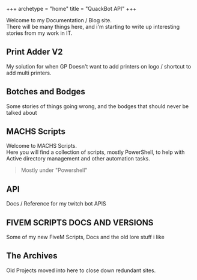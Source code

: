 +++
archetype = "home"
title = "QuackBot API"
+++

Welcome to my Documentation / Blog site.  
There will be many things here, and i'm starting to write up interesting stories from my work in IT.  

## Print Adder V2  

My solution for when GP Doesn't want to add printers on logo / shortcut to add multi printers.  

## Botches and Bodges  

Some stories of things going wrong, and the bodges that should never be talked about

## MACHS Scripts  

Welcome to MACHS Scripts.  
Here you will find a collection of scripts, mostly PowerShell, to help with Active directory management and other automation tasks.  
> Mostly under "Powershell"  

## API  

Docs / Reference for my twitch bot APIS

## FIVEM SCRIPTS DOCS AND VERSIONS  

Some of my new FiveM Scripts, Docs and the old lore stuff i like  

## The Archives  

Old Projects moved into here to close down redundant sites.
